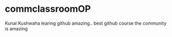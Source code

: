 # commclassroomOP

Kunal Kushwaha learing github amazing..
best github course
the community is amazing

